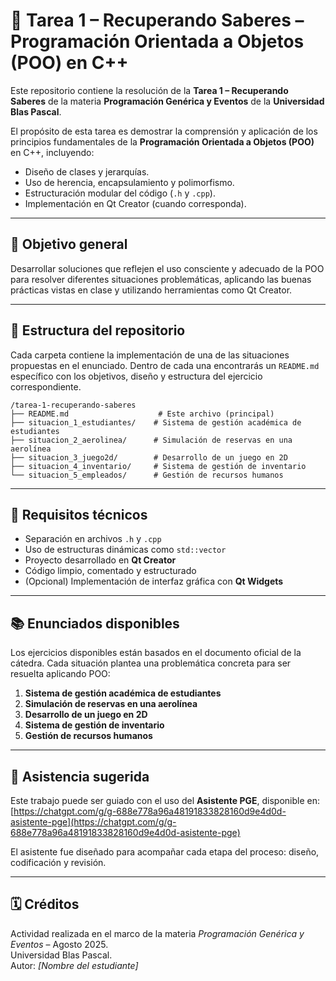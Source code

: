 # 🧾 Tarea 1 – Recuperando Saberes – Programación Orientada a Objetos (POO) en C++

Este repositorio contiene la resolución de la **Tarea 1 – Recuperando Saberes** de la materia **Programación Genérica y Eventos** de la **Universidad Blas Pascal**.

El propósito de esta tarea es demostrar la comprensión y aplicación de los principios fundamentales de la **Programación Orientada a Objetos (POO)** en C++, incluyendo:

- Diseño de clases y jerarquías.
- Uso de herencia, encapsulamiento y polimorfismo.
- Estructuración modular del código (`.h` y `.cpp`).
- Implementación en Qt Creator (cuando corresponda).

---

## 🎯 Objetivo general

Desarrollar soluciones que reflejen el uso consciente y adecuado de la POO para resolver diferentes situaciones problemáticas, aplicando las buenas prácticas vistas en clase y utilizando herramientas como Qt Creator.

---

## 📁 Estructura del repositorio

Cada carpeta contiene la implementación de una de las situaciones propuestas en el enunciado. Dentro de cada una encontrarás un `README.md` específico con los objetivos, diseño y estructura del ejercicio correspondiente.

```
/tarea-1-recuperando-saberes
├── README.md                    # Este archivo (principal)
├── situacion_1_estudiantes/    # Sistema de gestión académica de estudiantes
├── situacion_2_aerolinea/      # Simulación de reservas en una aerolínea
├── situacion_3_juego2d/        # Desarrollo de un juego en 2D
├── situacion_4_inventario/     # Sistema de gestión de inventario
└── situacion_5_empleados/      # Gestión de recursos humanos
```

---

## 🔧 Requisitos técnicos

- Separación en archivos `.h` y `.cpp`
- Uso de estructuras dinámicas como `std::vector`
- Proyecto desarrollado en **Qt Creator**
- Código limpio, comentado y estructurado
- (Opcional) Implementación de interfaz gráfica con **Qt Widgets**

---

## 📚 Enunciados disponibles

Los ejercicios disponibles están basados en el documento oficial de la cátedra. Cada situación plantea una problemática concreta para ser resuelta aplicando POO:

1. **Sistema de gestión académica de estudiantes**
2. **Simulación de reservas en una aerolínea**
3. **Desarrollo de un juego en 2D**
4. **Sistema de gestión de inventario**
5. **Gestión de recursos humanos**

---

## 🧠 Asistencia sugerida

Este trabajo puede ser guiado con el uso del **Asistente PGE**, disponible en: [https://chatgpt.com/g/g-688e778a96a48191833828160d9e4d0d-asistente-pge](https://chatgpt.com/g/g-688e778a96a48191833828160d9e4d0d-asistente-pge)

El asistente fue diseñado para acompañar cada etapa del proceso: diseño, codificación y revisión.

---

## 🗓️ Créditos

Actividad realizada en el marco de la materia *Programación Genérica y Eventos* – Agosto 2025.\
Universidad Blas Pascal.\
Autor: *[Nombre del estudiante]*

